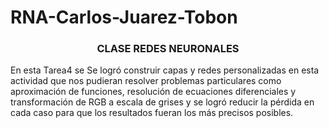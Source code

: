 # RNA-Carlos-Juarez-Tobon
<h3 align="center"> CLASE REDES NEURONALES </h3>
En esta Tarea4 se Se logró construir capas y redes personalizadas en esta actividad que nos pudieran resolver problemas particulares como aproximación de funciones, resolución de ecuaciones diferenciales y transformación de RGB a escala de grises y se logró reducir la pérdida en cada caso para que los resultados fueran los más precisos posibles.


